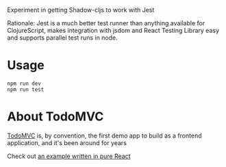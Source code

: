 Experiment in getting Shadow-cljs to work with Jest

Rationale: Jest is a much better test runner than anything available for ClojureScript, makes integration with jsdom and React Testing Library easy and supports parallel test runs in node.

# Usage

```
npm run dev
npm run test
```

# About TodoMVC

[TodoMVC](https://todomvc.com/) is, by convention, the first demo app to build as a frontend application, and it's been around for years

Check out [an example written in pure React](https://todomvc.com/examples/react/#/)
